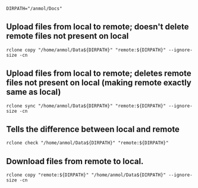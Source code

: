     DIRPATH="/anmol/Docs"

## Upload files from local to remote; doesn't delete remote files not present on local
    rclone copy "/home/anmol/Data${DIRPATH}" "remote:${DIRPATH}" --ignore-size -cn

## Upload files from local to remote; deletes remote files not present on local (making remote exactly same as local)
    rclone sync "/home/anmol/Data${DIRPATH}" "remote:${DIRPATH}" --ignore-size -cn

## Tells the difference between local and remote
    rclone check "/home/anmol/Data${DIRPATH}" "remote:${DIRPATH}"

## Download files from remote to local.
    rclone copy "remote:${DIRPATH}" "/home/anmol/Data${DIRPATH}" --ignore-size -cn
